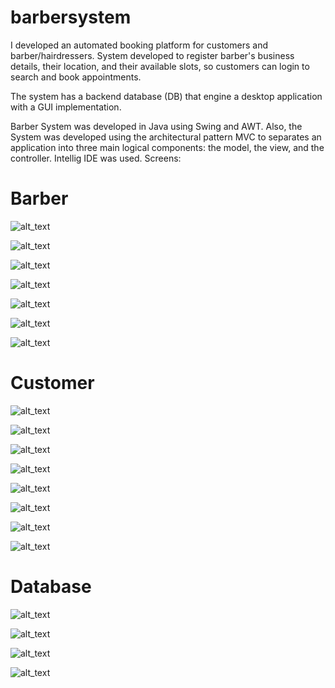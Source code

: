 # barbersystem
I developed an automated booking platform for customers and barber/hairdressers. System developed to register barber's business details, their location, and their available slots, so customers can login to search and book appointments.

The system has a backend database (DB) that engine a desktop application with a GUI implementation. 

Barber System was developed in Java using Swing and AWT. Also, the System was developed using the architectural pattern MVC to separates an application into three main logical components: the model, the view, and the controller. Intellig IDE was used.
Screens:

# Barber

![alt_text](https://github.com/Jorge36/barbersystem/blob/697ce7aa0b0060d48ee39ddd480243e7947c6fd5/imagesApplication/barber_registration.png)

![alt_text](https://github.com/Jorge36/barbersystem/blob/697ce7aa0b0060d48ee39ddd480243e7947c6fd5/imagesApplication/barber_logged_succ.png)

![alt_text](https://github.com/Jorge36/barbersystem/blob/697ce7aa0b0060d48ee39ddd480243e7947c6fd5/imagesApplication/barber_add_slot.png)

![alt_text](https://github.com/Jorge36/barbersystem/blob/697ce7aa0b0060d48ee39ddd480243e7947c6fd5/imagesApplication/barber_slots_saved.png)

![alt_text](https://github.com/Jorge36/barbersystem/blob/697ce7aa0b0060d48ee39ddd480243e7947c6fd5/imagesApplication/list_apps_and_set_slot_no_avail.png)

![alt_text](https://github.com/Jorge36/barbersystem/blob/697ce7aa0b0060d48ee39ddd480243e7947c6fd5/imagesApplication/cancel_app.png)

![alt_text](https://github.com/Jorge36/barbersystem/blob/697ce7aa0b0060d48ee39ddd480243e7947c6fd5/imagesApplication/list_app_with_status.png)

# Customer

![alt_text](https://github.com/Jorge36/barbersystem/blob/697ce7aa0b0060d48ee39ddd480243e7947c6fd5/imagesApplication/customer_registration.png)

![alt_text](https://github.com/Jorge36/barbersystem/blob/697ce7aa0b0060d48ee39ddd480243e7947c6fd5/imagesApplication/customer_logged_succ.png)

![alt_text](https://github.com/Jorge36/barbersystem/blob/697ce7aa0b0060d48ee39ddd480243e7947c6fd5/imagesApplication/barber_mainscreen.png)

![alt_text](https://github.com/Jorge36/barbersystem/blob/697ce7aa0b0060d48ee39ddd480243e7947c6fd5/imagesApplication/customer_mainscreen.png)

![alt_text](https://github.com/Jorge36/barbersystem/blob/697ce7aa0b0060d48ee39ddd480243e7947c6fd5/imagesApplication/search_barber_for_location.png)

![alt_text](https://github.com/Jorge36/barbersystem/blob/697ce7aa0b0060d48ee39ddd480243e7947c6fd5/imagesApplication/barber_must_be_selected_for_an_app.png)

![alt_text](https://github.com/Jorge36/barbersystem/blob/697ce7aa0b0060d48ee39ddd480243e7947c6fd5/imagesApplication/choose_date_for_app.png)

![alt_text](https://github.com/Jorge36/barbersystem/blob/697ce7aa0b0060d48ee39ddd480243e7947c6fd5/imagesApplication/write_complain.png)

# Database

![alt_text](https://github.com/Jorge36/barbersystem/blob/697ce7aa0b0060d48ee39ddd480243e7947c6fd5/imagesApplication/database_model.png)

![alt_text](https://github.com/Jorge36/barbersystem/blob/697ce7aa0b0060d48ee39ddd480243e7947c6fd5/imagesApplication/database_mysql.png)



![alt_text](https://github.com/Jorge36/barbersystem/blob/697ce7aa0b0060d48ee39ddd480243e7947c6fd5/imagesApplication/slots_for_paul.png)

![alt_text](https://github.com/Jorge36/barbersystem/blob/697ce7aa0b0060d48ee39ddd480243e7947c6fd5/imagesApplication/barber_table_mysql.png)

